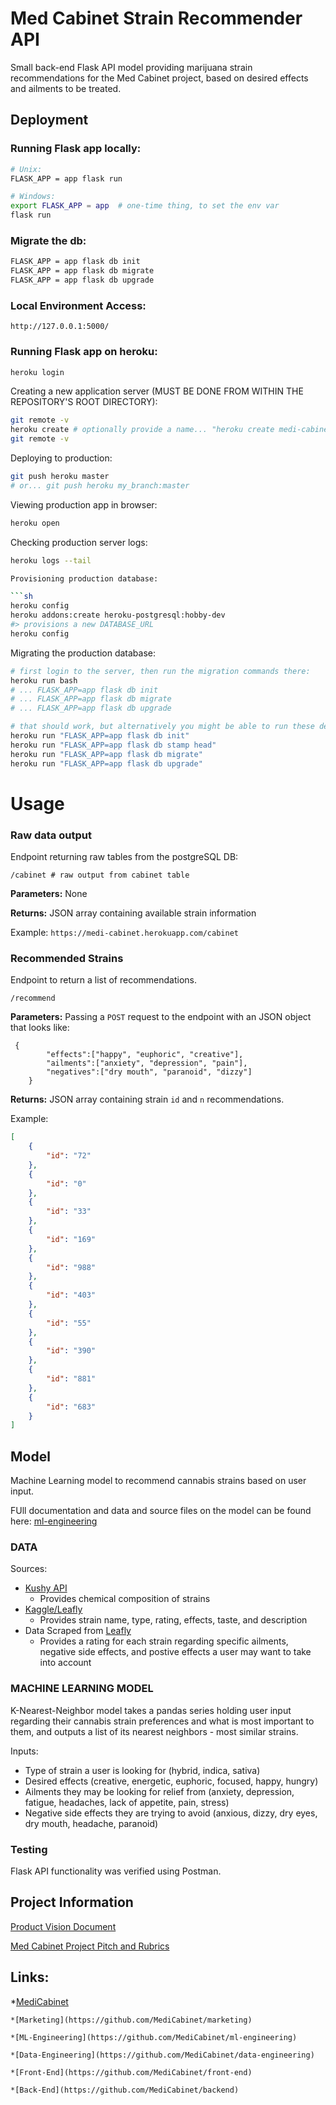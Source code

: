 # Med Cabinet Strain Recommender API

Small back-end Flask API model providing marijuana strain recommendations for the Med Cabinet project, based on desired effects and ailments to be treated.


## Deployment


### Running Flask app locally:

```sh
# Unix:
FLASK_APP = app flask run

# Windows:
export FLASK_APP = app  # one-time thing, to set the env var
flask run
```

### Migrate the db:

```sh
FLASK_APP = app flask db init
FLASK_APP = app flask db migrate
FLASK_APP = app flask db upgrade
```

### Local Environment Access:

`http://127.0.0.1:5000/`


### Running Flask app on heroku:

```sh
heroku login
```

Creating a new application server (MUST BE DONE FROM WITHIN THE REPOSITORY'S ROOT DIRECTORY):

```sh
git remote -v
heroku create # optionally provide a name... "heroku create medi-cabinet"
git remote -v
```

Deploying to production:

```sh
git push heroku master
# or... git push heroku my_branch:master
```

Viewing production app in browser:

```sh
heroku open
```

Checking production server logs:

```sh
heroku logs --tail

Provisioning production database:

```sh
heroku config
heroku addons:create heroku-postgresql:hobby-dev
#> provisions a new DATABASE_URL
heroku config
```

Migrating the production database:

```sh
# first login to the server, then run the migration commands there:
heroku run bash
# ... FLASK_APP=app flask db init
# ... FLASK_APP=app flask db migrate
# ... FLASK_APP=app flask db upgrade

# that should work, but alternatively you might be able to run these detached commands (if you didn't ignore your migrations dir):
heroku run "FLASK_APP=app flask db init"
heroku run "FLASK_APP=app flask db stamp head"
heroku run "FLASK_APP=app flask db migrate"
heroku run "FLASK_APP=app flask db upgrade"
```

# Usage

### Raw data output

Endpoint returning raw tables from the postgreSQL DB:

    /cabinet # raw output from cabinet table

**Parameters:** None

**Returns:** JSON array containing available strain information

Example: 
`https://medi-cabinet.herokuapp.com/cabinet` 



### Recommended Strains

Endpoint to return a list of recommendations.

    /recommend

**Parameters:** 
Passing a `POST` request to the endpoint with an JSON object that looks like:
```
 {
        "effects":["happy", "euphoric", "creative"],
        "ailments":["anxiety", "depression", "pain"],
        "negatives":["dry mouth", "paranoid", "dizzy"]
    }
```

**Returns:** JSON array containing strain `id` and `n` recommendations.

Example:
```json
[
    {
        "id": "72"
    },
    {
        "id": "0"
    },
    {
        "id": "33"
    },
    {
        "id": "169"
    },
    {
        "id": "988"
    },
    {
        "id": "403"
    },
    {
        "id": "55"
    },
    {
        "id": "390"
    },
    {
        "id": "881"
    },
    {
        "id": "683"
    }
]
```

## Model

Machine Learning model to recommend cannabis strains based on user input.

FUll documentation and data and source files on the model can be found here:
[ml-engineering](https://github.com/MediCabinet/ml-engineering)

### DATA
Sources:
* [Kushy API](https://raw.githubusercontent.com/kushyapp/cannabis-dataset/master/Dataset/Strains/strains-kushy_api.2017-11-14.csv)
    * Provides chemical composition of strains
* [Kaggle/Leafly](https://www.kaggle.com/kingburrito666/cannabis-strains)
    * Provides strain name, type, rating, effects, taste, and description
* Data Scraped from [Leafly](leafly.com)
    * Provides a rating for each strain regarding specific ailments, negative side effects, and postive effects a user may want to take into account

### MACHINE LEARNING MODEL
K-Nearest-Neighbor model takes a pandas series holding user input regarding their cannabis strain preferences and what is most important to them, and outputs a list of its nearest neighbors - most similar strains.

Inputs: 
 * Type of strain a user is looking for (hybrid, indica, sativa)
 * Desired effects (creative, energetic, euphoric, focused, happy, hungry)
 * Ailments they may be looking for relief from (anxiety, depression, fatigue, headaches, lack of appetite, pain, stress)
 * Negative side effects they are trying to avoid (anxious, dizzy, dry eyes, dry mouth, headache, paranoid)


### Testing
Flask API functionality was verified using Postman.


## Project Information

[Product Vision Document](https://docs.google.com/document/d/1PNvyYa1qH1uxq-YKAhYnAPhT5jSBBE3XgYDzgQpFIUE/edit#heading=h.p0mtiic9v46n)

[Med Cabinet Project Pitch and Rubrics](https://www.notion.so/Med-Cabinet-7960b90bb485430483bb266f7b738308)


## Links:
*[MediCabinet](https://github.com/MediCabinet)

    *[Marketing](https://github.com/MediCabinet/marketing)

    *[ML-Engineering](https://github.com/MediCabinet/ml-engineering)

    *[Data-Engineering](https://github.com/MediCabinet/data-engineering)

    *[Front-End](https://github.com/MediCabinet/front-end)

    *[Back-End](https://github.com/MediCabinet/backend)
